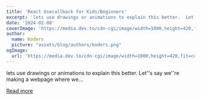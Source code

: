 ```yaml
---
title: 'React Usecallback for Kids/Beginners'
excerpt: 'lets use drawings or animations to explain this better.  Let''s say we''re making a webpage where we...'
date: '2024-02-08'
coverImage: 'https://media.dev.to/cdn-cgi/image/width=1000,height=420,fit=cover,gravity=auto,format=auto/https%3A%2F%2Fdev-to-uploads.s3.amazonaws.com%2Fuploads%2Farticles%2Fpspszdcljn9ixr6x00we.png'
author:
  name: Koders
  picture: "assets/blog/authors/koders.png"
ogImage:
  url: 'https://media.dev.to/cdn-cgi/image/width=1000,height=420,fit=cover,gravity=auto,format=auto/https%3A%2F%2Fdev-to-uploads.s3.amazonaws.com%2Fuploads%2Farticles%2Fpspszdcljn9ixr6x00we.png'
---
```


lets use drawings or animations to explain this better.  Let''s say we''re making a webpage where we...

[Read more](https://dev.to/csituma/react-usecallback-for-kidsbeginners-18df)
